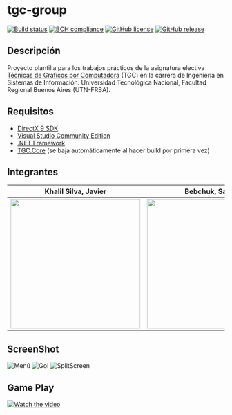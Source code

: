 # tgc-group
[![Build status](https://ci.appveyor.com/api/projects/status/uvyboubq91uhwf3v?svg=true)](https://ci.appveyor.com/project/rejurime/tgc-group)
[![BCH compliance](https://bettercodehub.com/edge/badge/tgc-utn/tgc-group?branch=master)](https://bettercodehub.com/)
[![GitHub license](https://img.shields.io/github/license/tgc-utn/tgc-group.svg)](https://github.com/tgc-utn/tgc-group/blob/master/LICENSE)
[![GitHub release](https://img.shields.io/github/release/tgc-utn/tgc-group.svg)](https://github.com/tgc-utn/tgc-group/releases)

## Descripción
Proyecto plantilla para los trabajos prácticos de la asignatura electiva [Técnicas de Gráficos por Computadora](http://tgc-utn.github.io/) (TGC) en la carrera de Ingeniería en Sistemas de Información. Universidad Tecnológica Nacional, Facultad Regional Buenos Aires (UTN-FRBA).

## Requisitos
* [DirectX 9 SDK](http://www.microsoft.com/en-us/download/details.aspx?displaylang=en&id=6812)
* [Visual Studio Community Edition](https://www.visualstudio.com/vs/community)
* [.NET Framework](https://www.microsoft.com/net/download/Windows/run)
* [TGC.Core](https://www.nuget.org/packages/TGC.Core/) (se baja automáticamente al hacer build por primera vez)

## Integrantes ##
Khalil Silva, Javier | Bebchuk, Sacha | Lassaga, Andrea Fabiana 
---------------| ---------------| ---------------
<img src="https://raw.githubusercontent.com/sachaBebchuk/2020_1C_3051_GroutingLeague/master/Screenshots/Javier.jpg" height="300"> | <img src="https://raw.githubusercontent.com/sachaBebchuk/2020_1C_3051_GroutingLeague/master/Screenshots/Sacha.jpg" height="300"> | <img src="https://raw.githubusercontent.com/sachaBebchuk/2020_1C_3051_GroutingLeague/master/Screenshots/Andrea.jpg" height="300">

## ScreenShot ##
![Menú](https://raw.githubusercontent.com/sachaBebchuk/2020_1C_3051_GroutingLeague/master/Screenshots/Menu.PNG)
![Gol](https://raw.githubusercontent.com/sachaBebchuk/2020_1C_3051_GroutingLeague/master/Screenshots/Gol.png)
![SplitScreen](https://raw.githubusercontent.com/sachaBebchuk/2020_1C_3051_GroutingLeague/master/Screenshots/SplitScreen.PNG)


## Game Play ##
[![Watch the video](https://img.youtube.com/vi/qESIu8ozanU/0.jpg)](https://www.youtube.com/playlist?list=PLRM4L32DjvnazuMl8wZlbpEYL5Qh63ulG)
